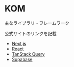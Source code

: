 # KOM

主なライブラリ・フレームワーク

公式サイトのリンクを記載

- [Next.js](https://nextjs.org/)
- [React](https://reactjs.org/)
- [TanStack Query](https://tanstack.com/query/latest/)
- [Supabase](https://supabase.io/)
